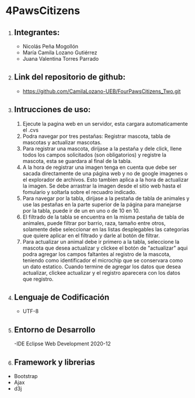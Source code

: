 # 4PawsCitizens

1. Integrantes:
	-
	- Nicolás Peña Mogollón
	- María Camila Lozano Gutiérrez
	- Juana Valentina Torres Parrado

2. Link del repositorio de github:
	-
	- https://github.com/CamilaLozano-UEB/FourPawsCitizens_Two.git

3. Intrucciones de uso:
	-
	1. Ejecute la pagina web en un servidor, esta cargara automaticamente el .cvs
	2. Podra navegar por tres pestañas: Registrar mascota, tabla de mascotas y actualizar mascotas.
	3. Para registrar una mascota, dirijase a la pestaña y dele click, llene todos los campos solicitados (son obligatorios) y registre la mascota, esta se guardara al final de la tabla.
	4. A la hora de registrar una imagen tenga en cuenta que debe ser sacada directamente de una página web y no de google imagenes o el explorador de archivos. Esto tambien aplica a la hora de actualizar la imagen. Se debe arrastrar la imagen desde el sitio web hasta el fomulario y soltarla sobre el recuadro indicado.
	5. Para navegar por la tabla, dirijase a la pestaña de tabla de animales y use las pestañas en la parte superior de la página para manejarse por la tabla, puede ir de un en uno o de 10 en 10. 
	6. El filtrado de la tabla se encuentra en la misma pestaña de tabla de animales, puede filtrar por barrio, raza, tamaño entre otros, solamente debe seleccionar en las listas desplegables las categorias que quiere aplicar en el filtrado y darle al botón de filtrar.
	7. Para actualizar un animal debe ir primero a la tabla, seleccione la mascota que desea actualizar y clickee el botón de "actualizar" aqui podra agregar los campos faltantes al registro de la mascota, teniendo como identificador el microchip que se conservara como un dato estatico. Cuando termine de agregar los datos que desea actualizar, clickee actualizar y el registro aparecera con los datos que registro.

4. Lenguaje de Codificación
	-
	- UTF-8	

5. Entorno de Desarrollo
	-
	-IDE Eclipse Web Development 2020-12	
  
6. Framework y librerias
	-
  - Bootstrap
  - Ajax
  - d3j 


